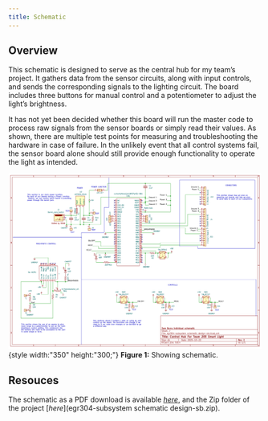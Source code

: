 ```yaml
---
title: Schematic
---
```


## Overview

This schematic is designed to serve as the central hub for my team’s project. It gathers data from the sensor circuits, along with input controls, and sends the corresponding signals to the lighting circuit. The board includes three buttons for manual control and a potentiometer to adjust the light’s brightness.

It has not yet been decided whether this board will run the master code to process raw signals from the sensor boards or simply read their values. As shown, there are multiple test points for measuring and troubleshooting the hardware in case of failure. In the unlikely event that all control systems fail, the sensor board alone should still provide enough functionality to operate the light as intended.


![schematic](Screenshot.png){style width:"350" height:"300;"}
**Figure 1:** Showing schematic.


## Resouces

The schematic as a PDF download is available [*here*](Schematic-SB.pdf), and the Zip folder of the project [*here*](egr304-subsystem schematic design-sb.zip).